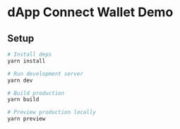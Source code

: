 # dApp Connect Wallet Demo

## Setup

```sh
# Install deps
yarn install

# Run development server
yarn dev

# Build production
yarn build

# Preview production locally
yarn preview
```
